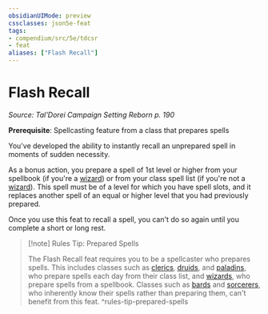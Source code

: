 ```yaml
---
obsidianUIMode: preview
cssclasses: json5e-feat
tags:
- compendium/src/5e/tdcsr
- feat
aliases: ["Flash Recall"]
---
```

# Flash Recall
*Source: Tal'Dorei Campaign Setting Reborn p. 190*  

**Prerequisite**: Spellcasting feature from a class that prepares spells

You've developed the ability to instantly recall an unprepared spell in moments of sudden necessity.

As a bonus action, you prepare a spell of 1st level or higher from your spellbook (if you're a [wizard](/Systems/5e/classes/wizard.md)) or from your class spell list (if you're not a [wizard](/Systems/5e/classes/wizard.md)). This spell must be of a level for which you have spell slots, and it replaces another spell of an equal or higher level that you had previously prepared.

Once you use this feat to recall a spell, you can't do so again until you complete a short or long rest.

> [!note] Rules Tip: Prepared Spells
> 
> The Flash Recall feat requires you to be a spellcaster who prepares spells. This includes classes such as [clerics](/Systems/5e/classes/cleric.md), [druids](/Systems/5e/classes/druid.md), and [paladins](/Systems/5e/classes/paladin.md), who prepare spells each day from their class list, and [wizards](/Systems/5e/classes/wizard.md), who prepare spells from a spellbook. Classes such as [bards](/Systems/5e/classes/bard.md) and [sorcerers](/Systems/5e/classes/sorcerer.md), who inherently know their spells rather than preparing them, can't benefit from this feat.
^rules-tip-prepared-spells